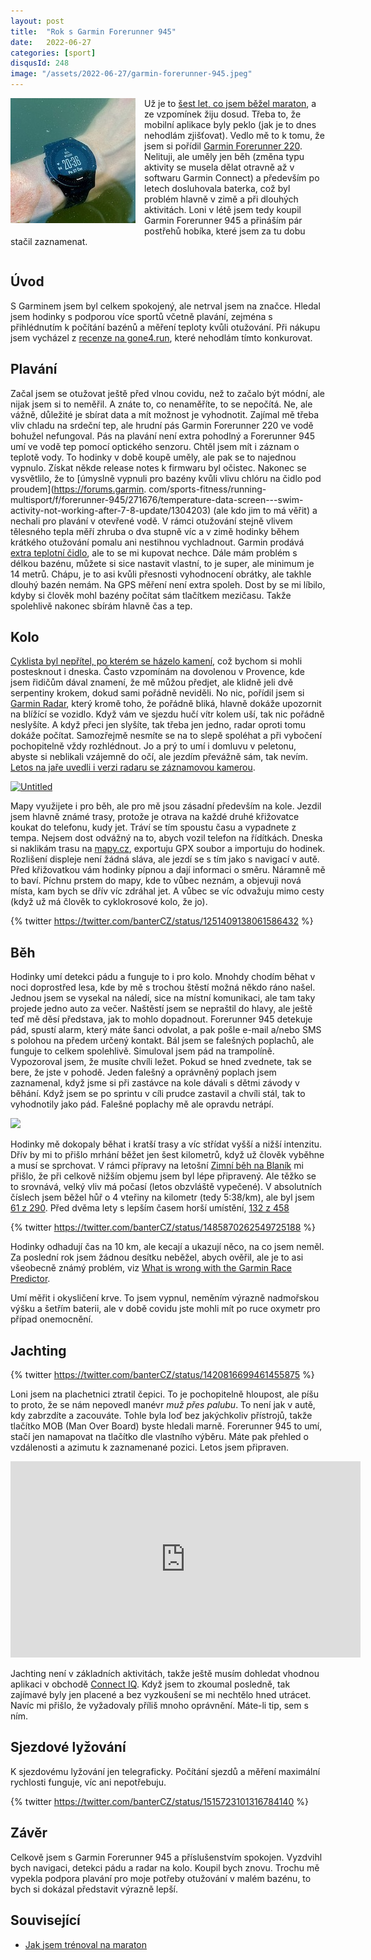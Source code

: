 ```yaml
---
layout: post
title:  "Rok s Garmin Forerunner 945"
date:   2022-06-27
categories: [sport]
disqusId: 248
image: "/assets/2022-06-27/garmin-forerunner-945.jpeg"
---
```


<div style="float: left; margin: 0 1em 1em 0; text-align: center;"><img src="/assets/2022-06-27/garmin-forerunner-945.jpeg" /></div>

Už je to [šest let, co jsem běžel maraton]((/sport/2016/06/29/jak-jsem-trenoval-na-maraton.html)), a ze vzpomínek žiju dosud.
Třeba to, že mobilní aplikace byly peklo (jak je to dnes nehodlám zjišťovat).
Vedlo mě to k tomu, že jsem si pořídil [Garmin Forerunner 220](https://www.garmin.com/en-US/p/129397).
Nelituji, ale uměly jen běh (změna typu aktivity se musela dělat otravně až v softwaru Garmin Connect) a především po letech dosluhovala baterka, což byl problém hlavně v zimě a při dlouhých aktivitách.
Loni v létě jsem tedy koupil Garmin Forerunner 945 a přináším pár postřehů hobíka, které jsem za tu dobu stačil zaznamenat.

<div style="clear:both"></div>
<!--more-->


## Úvod

S Garminem jsem byl celkem spokojený, ale netrval jsem na značce.
Hledal jsem hodinky s podporou více sportů včetně plavání, zejména s přihlédnutím k počítání bazénů a měření teploty kvůli otužování.
Při nákupu jsem vycházel z [recenze na gone4.run](https://www.gone4.run/2019/08/forerunner-945-nejlepsi-multisportovni.html), které nehodlám tímto konkurovat.


## Plavání

Začal jsem se otužovat ještě před vlnou covidu, než to začalo být módní, ale nijak jsem si to neměřil.
A znáte to, co nenaměříte, to se nepočítá.
Ne, ale vážně, důležité je sbírat data a mít možnost je vyhodnotit.
Zajímal mě třeba vliv chladu na srdeční tep, ale hrudní pás Garmin Forerunner 220 ve vodě bohužel nefungoval.
Pás na plavání není extra pohodlný a Forerunner 945 umí ve vodě tep pomocí optického senzoru.
Chtěl jsem mít i záznam o teplotě vody.
To hodinky v době koupě uměly, ale pak se to najednou vypnulo.
Získat někde release notes k firmwaru byl očistec.
Nakonec se vysvětlilo, že to [úmyslně vypnuli pro bazény kvůli vlivu chlóru na čidlo pod proudem](https://forums.garmin. com/sports-fitness/running-multisport/f/forerunner-945/271676/temperature-data-screen---swim-activity-not-working-after-7-8-update/1304203) (ale kdo jim to má věřit) a nechali pro plavání v otevřené vodě.
V rámci otužování stejně vlivem tělesného tepla měří zhruba o dva stupně víc a v zimě hodinky během krátkého otužování pomalu ani nestihnou vychladnout.
Garmin prodává [extra teplotní čidlo](https://www.garmin.com/cs-CZ/p/107335), ale to se mi kupovat nechce.
Dále mám problém s délkou bazénu, můžete si sice nastavit vlastní, to je super, ale minimum je 14 metrů.
Chápu, je to asi kvůli přesnosti vyhodnocení obrátky, ale takhle dlouhý bazén nemám.
Na GPS měření není extra spoleh.
Dost by se mi líbilo, kdyby si člověk mohl bazény počítat sám tlačítkem mezičasu.
Takže spolehlivě nakonec sbírám hlavně čas a tep.


## Kolo

[Cyklista byl nepřítel, po kterém se házelo kamení](https://www.respekt.cz/tydenik/2022/24/vysoka-kola-zivota?gift=ih2h153du8), což bychom si mohli postesknout i dneska.
Často vzpomínám na dovolenou v Provence, kde jsem řidičům dával znamení, že mě můžou předjet, ale klidně jeli dvě serpentiny krokem, dokud sami pořádně neviděli.
No nic, pořídil jsem si [Garmin Radar](https://www.garmin.com/cs-CZ/p/698001), který kromě toho, že pořádně bliká, hlavně dokáže upozornit na blížící se vozidlo.
Když vám ve sjezdu hučí vítr kolem uší, tak nic pořádně neslyšíte.
A když přeci jen slyšíte, tak třeba jen jedno, radar oproti tomu dokáže počítat.
Samozřejmě nesmíte se na to slepě spoléhat a při vybočení pochopitelně vždy rozhlédnout.
Jo a prý to umí i domluvu v peletonu, abyste si neblikali vzájemně do očí, ale jezdím převážně sám, tak nevím.
[Letos na jaře uvedli i verzi radaru se záznamovou kamerou](https://www.dcrainmaker.com/2022/05/garmin-rct715-varia-rearview-bikelight-radar-camera-review.html).

<a data-flickr-embed="true" href="https://www.flickr.com/photos/bantercz/16460673449/in/album-72157625517854561/" title="Untitled"><img src="https://live.staticflickr.com/8600/16460673449_dba324d8ee_c.jpg" width="800" height="534" alt="Untitled"></a><script async src="//embedr.flickr.com/assets/client-code.js" charset="utf-8"></script>

Mapy využijete i pro běh, ale pro mě jsou zásadní především na kole.
Jezdil jsem hlavně známé trasy, protože je otrava na každé druhé křižovatce koukat do telefonu, kudy jet.
Tráví se tím spoustu času a vypadnete z tempa.
Nejsem dost odvážný na to, abych vozil telefon na řídítkách.
Dneska si naklikám trasu na [mapy.cz](mapy.cz), exportuju GPX soubor a importuju do hodinek.
Rozlišení displeje není žádná sláva, ale jezdí se s tím jako s navigací v autě.
Před křižovatkou vám hodinky pípnou a dají informaci o směru.
Náramně mě to baví.
Píchnu prstem do mapy, kde to vůbec neznám, a objevuji nová místa, kam bych se dřív víc zdráhal jet.
A vůbec se víc odvažuju mimo cesty (když už má člověk to cyklokrosové kolo, že jo).

{% twitter https://twitter.com/banterCZ/status/1251409138061586432 %}


## Běh

Hodinky umí detekci pádu a funguje to i pro kolo.
Mnohdy chodím běhat v noci doprostřed lesa, kde by mě s trochou štěstí možná někdo ráno našel.
Jednou jsem se vysekal na náledí, sice na místní komunikaci, ale tam taky projede jedno auto za večer.
Naštěstí jsem se nepraštil do hlavy, ale ještě teď mě děsí představa, jak to mohlo dopadnout.
Forerunner 945 detekuje pád, spustí alarm, který máte šanci odvolat, a pak pošle e-mail a/nebo SMS s polohou na předem určený kontakt.
Bál jsem se falešných poplachů, ale funguje to celkem spolehlivě.
Simuloval jsem pád na trampolíně.
Vypozoroval jsem, že musíte chvíli ležet.
Pokud se hned zvednete, tak se bere, že jste v pohodě.
Jeden falešný a oprávněný poplach jsem zaznamenal, když jsme si při zastávce na kole dávali s dětmi závody v běhání.
Když jsem se po sprintu v cíli prudce zastavil a chvíli stál, tak to vyhodnotily jako pád.
Falešné poplachy mě ale opravdu netrápí.

<a href="https://www.inaturalist.org/observations/58985250"><img src="https://inaturalist-open-data.s3.amazonaws.com/photos/94208792/original.jpg"></a>

Hodinky mě dokopaly běhat i kratší trasy a víc střídat vyšší a nižší intenzitu.
Dřív by mi to přišlo mrhání běžet jen šest kilometrů, když už člověk vyběhne a musí se sprchovat.
V rámci přípravy na letošní [Zimní běh na Blaník](https://behnablanik.cz/) mi přišlo, že při celkově nižším objemu jsem byl lépe připravený.
Ale těžko se to srovnává, velký vliv má počasí (letos obzvláště vypečené).
V absolutních číslech jsem běžel hůř o 4 vteřiny na kilometr (tedy 5:38/km), ale byl jsem [61 z 290](https://irontime.cz/vysledky1930/).
Před dvěma lety s lepším časem horší umístění, [132 z 458](https://irontime.cz/vysledky1542/)

{% twitter https://twitter.com/banterCZ/status/1485870262549725188 %}

Hodinky odhadují čas na 10 km, ale kecají a ukazují něco, na co jsem neměl.
Za poslední rok jsem žádnou desítku neběžel, abych ověřil, ale je to asi všeobecně známý problém, viz [What is wrong with the Garmin Race Predictor](https://hetgeheimvanhardlopen.nl/en/what-is-wrong-with-the-garmin-race-predictor/).

Umí měřit i okysličení krve. To jsem vypnul, neměním výrazně nadmořskou výšku a šetřím baterii, ale v době covidu jste mohli mít po ruce oxymetr pro případ onemocnění.

## Jachting

{% twitter https://twitter.com/banterCZ/status/1420816699461455875 %}

Loni jsem na plachetnici ztratil čepici.
To je pochopitelně hloupost, ale píšu to proto, že se nám nepovedl manévr _muž přes palubu_.
To není jak v autě, kdy zabrzdíte a zacouváte.
Tohle byla loď bez jakýchkoliv přístrojů, takže tlačítko MOB (Man Over Board) byste hledali marně.
Forerunner 945 to umí, stačí jen namapovat na tlačítko dle vlastního výběru.
Máte pak přehled o vzdálenosti a azimutu k zaznamenané pozici.
Letos jsem připraven.

<iframe src="https://www.facebook.com/plugins/video.php?height=314&href=https%3A%2F%2Fwww.facebook.com%2Fkurzyjachtingu%2Fvideos%2F677228206722413%2F&show_text=false&width=560&t=0" width="560" height="314" style="border:none;overflow:hidden" scrolling="no" frameborder="0" allowfullscreen="true" allow="autoplay; clipboard-write; encrypted-media; picture-in-picture; web-share" allowFullScreen="true"></iframe>

Jachting není v základních aktivitách, takže ještě musím dohledat vhodnou aplikaci v obchodě [Connect IQ](https://apps.garmin.com/).
Když jsem to zkoumal posledně, tak zajímavé byly jen placené a bez vyzkoušení se mi nechtělo hned utrácet.
Navíc mi přišlo, že vyžadovaly příliš mnoho oprávnění.
Máte-li tip, sem s ním.


## Sjezdové lyžování

K sjezdovému lyžování jen telegraficky. Počítání sjezdů a měření maximální rychlosti funguje, víc ani nepotřebuju.

{% twitter https://twitter.com/banterCZ/status/1515723101316784140 %}


## Závěr

Celkově jsem s Garmin Forerunner 945 a příslušenstvím spokojen.
Vyzdvihl bych navigaci, detekci pádu a radar na kolo.
Koupil bych znovu.
Trochu mě vypekla podpora plavání pro moje potřeby otužování v malém bazénu, to bych si dokázal představit výrazně lepší.


## Související

- [Jak jsem trénoval na maraton](/sport/2016/06/29/jak-jsem-trenoval-na-maraton.html)
